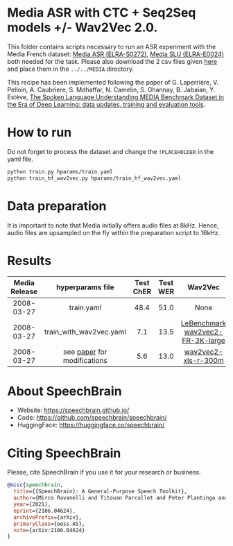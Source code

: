 # Media ASR with CTC + Seq2Seq models +/- Wav2Vec 2.0.
This folder contains scripts necessary to run an ASR experiment with the Media French dataset: [Media ASR (ELRA-S0272)](https://catalogue.elra.info/en-us/repository/browse/ELRA-S0272/), [Media SLU (ELRA-E0024)](https://catalogue.elra.info/en-us/repository/browse/ELRA-E0024/) both needed for the task. Please also download the 2 csv files given [here](https://drive.google.com/drive/u/1/folders/1z2zFZp3c0NYLFaUhhghhBakGcFdXVRyf) and place them in the `../../MEDIA` directory.

This recipe has been implemented following the paper of G. Laperrière, V. Pelloin, A. Caubriere, S. Mdhaffar, N. Camelin, S. Ghannay, B. Jabaian, Y. Estève, [The Spoken Language Understanding MEDIA Benchmark Dataset in the Era of Deep Learning: data updates, training and evaluation tools](https://aclanthology.org/2022.lrec-1.171).

# How to run
Do not forget to process the dataset and change the `!PLACEHOLDER` in the yaml file.

```bash
python train.py hparams/train.yaml
python train_hf_wav2vec.py hparams/train_hf_wav2vec.yaml
```

# Data preparation
It is important to note that Media initially offers audio files at 8kHz. Hence, audio files are upsampled on the fly within the preparation script to 16kHz.

# Results

| Media Release | hyperparams file | Test ChER | Test WER | Wav2Vec |
|:-------------:|:-------------------------:|:----:|:----:|:------------------------------------:|
| 2008-03-27 | train.yaml | 48.4 | 51.0 | None |
| 2008-03-27 | train_with_wav2vec.yaml | 7.1 | 13.5 | [LeBenchmark wav2vec2-FR-3K-large](https://huggingface.co/LeBenchmark/wav2vec2-FR-3K-large) |
| 2008-03-27 | see [paper](https://arxiv.org/abs/2210.05291) for modifications | 5.6 | 13.0 | [wav2vec2-xls-r-300m](https://huggingface.co/facebook/wav2vec2-xls-r-300m) |

# **About SpeechBrain**
- Website: https://speechbrain.github.io/
- Code: https://github.com/speechbrain/speechbrain/
- HuggingFace: https://huggingface.co/speechbrain/

# **Citing SpeechBrain**
Please, cite SpeechBrain if you use it for your research or business.

```bibtex
@misc{speechbrain,
  title={{SpeechBrain}: A General-Purpose Speech Toolkit},
  author={Mirco Ravanelli and Titouan Parcollet and Peter Plantinga and Aku Rouhe and Samuele Cornell and Loren Lugosch and Cem Subakan and Nauman Dawalatabad and Abdelwahab Heba and Jianyuan Zhong and Ju-Chieh Chou and Sung-Lin Yeh and Szu-Wei Fu and Chien-Feng Liao and Elena Rastorgueva and François Grondin and William Aris and Hwidong Na and Yan Gao and Renato De Mori and Yoshua Bengio},
  year={2021},
  eprint={2106.04624},
  archivePrefix={arXiv},
  primaryClass={eess.AS},
  note={arXiv:2106.04624}
}
```

